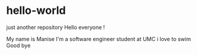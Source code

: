 # hello-world
just another repository
Hello everyone ! 

My name is Manise I'm a software engineer student at UMC
i love to swim
Good bye
